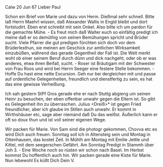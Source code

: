  Calw 20 Jun 67
Lieber Paul

Schon ein Brief von Marie und dazu von Herm. Dießmal sehr schnell. Bitte laß Herrn Maehrl wissen, daß Alexander Wallis in Engld bleibt und dort fortstudirt. Eben erst schreibt mit sein Onkel. Also bitte ich um pardon für die gemachte Mühe. - Es freut mich daß Walter euch so einfältig predigt ich meine daß er so demüthig von seinen Bemühungen spricht und Brüder sucht. Viele Pfarrer die gut predigen fürchten sich doch vor dem Brüderlesthun, sie meinen am Geschick zur amtlichen Wirksamkeit einzubüßen, während das gerade Gegentheil der Fall ist. Die Welt merkt wohl ob einer seinem Beruf durch dünn und dick nachgeht, oder ob er was anderes, etwa ihren Beifall, sucht. - Roser ist Bräutigam mit der Schwester von Frau Roos und wird bei Herrn Seeger eine festere Stelle bekommen. - Hoffe Du hast eine nette Excursion. Geh nur bei dergleichen mit und passe auf ordentliche Gelegenheiten, freundlich und dienstfertig zu sein, es hat das eine gewisse Verheißung.

Ich sah gestern StPf Gros gerade ehe er nach Stuttg abgieng um seinen Heinr zu besuchen, der eben offenbar unwahr gegen die Eltern ist. So gibt es Gelegenheit ihn zu überraschen. Julius <Dreiß>* ist gegen Fried freundlicher, aber ich glaube im Stillen auch unwahr. Er kommt in Wirthshäuser etc, sage aber niemand daß Du das weißst. Äußerlich kann er oft so doux thun und ist voll seiner eigenen Wege.

Wir packen für Marie. Von Sam sind die photogr gekommen, Chovva etc es wird Dich auch freuen. Sonntag soll ich in Altensteig sein und Montag in Ottenhausen, das kostet Zeit. In Mühlh am Montag mit Emilie Jettle und Kittel, mit dem seegerschen Gefährt. Am Sonntag Predigt in Stammh über Joh 3. - Eine Woche noch so rüsten wir schon nach Basel. Im Herbst kommst Du hoffentlich auch hin. Wir packen gerade eine Kiste für Marie. Nun lebewohl 
 Es küßt Dich Dein V.
